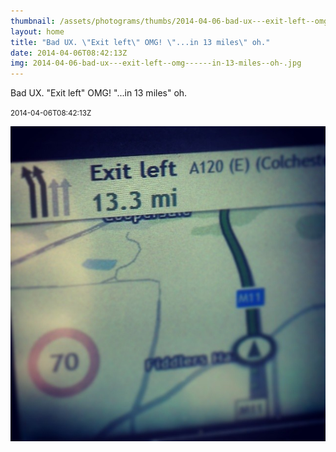 ```yaml
---
thumbnail: /assets/photograms/thumbs/2014-04-06-bad-ux---exit-left--omg------in-13-miles--oh-.png
layout: home
title: "Bad UX. \"Exit left\" OMG! \"...in 13 miles\" oh."
date: 2014-04-06T08:42:13Z
img: 2014-04-06-bad-ux---exit-left--omg------in-13-miles--oh-.jpg
---
```


Bad UX. "Exit left" OMG! "...in 13 miles" oh.

<small>2014-04-06T08:42:13Z</small>

![Bad UX. "Exit left" OMG! "...in 13 miles" oh.](/assets/photograms/original/2014-04-06-bad-ux---exit-left--omg------in-13-miles--oh-.jpg)
